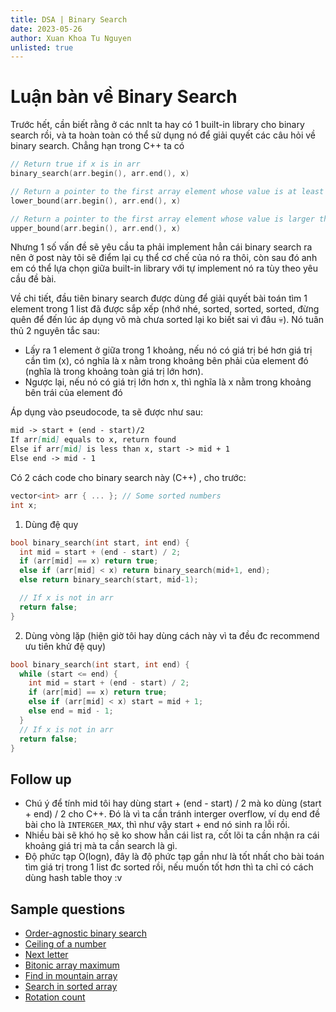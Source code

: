 ```yaml
---
title: DSA | Binary Search
date: 2023-05-26
author: Xuan Khoa Tu Nguyen
unlisted: true
---
```


# Luận bàn về Binary Search

Trước hết, cần biết rằng ở các nnlt ta hay có 1 built-in library cho binary search rồi, và ta hoàn
toàn có thể sử dụng nó để giải quyết các câu hỏi về binary search. Chẳng hạn trong C++ ta có

```cpp
// Return true if x is in arr
binary_search(arr.begin(), arr.end(), x)

// Return a pointer to the first array element whose value is at least x
lower_bound(arr.begin(), arr.end(), x)

// Return a pointer to the first array element whose value is larger than x
upper_bound(arr.begin(), arr.end(), x)
```

Nhưng 1 số vấn đề sẽ yêu cầu ta phải implement hẳn cái binary search ra nên ở post này tôi sẽ điểm
lại cụ thể cơ chế của nó ra thôi, còn sau đó anh em có thể lựa chọn giữa built-in library với tự
implement nó ra tùy theo yêu cầu đề bài.

Về chi tiết, đầu tiên binary search được dùng để giải quyết bài toán tìm 1 element trong 1 list đã
được sắp xếp (nhớ nhé, sorted, sorted, sorted, đừng quên để đến lúc áp dụng vô mà chưa sorted lại ko
biết sai vì đâu 💀). Nó tuân thủ 2 nguyên tắc sau:

- Lấy ra 1 element ở giữa trong 1 khoảng, nếu nó có giá trị bé hơn giá trị cần tìm (x), có nghĩa là
x nằm trong khoảng bên phải của element đó (nghĩa là trong khoảng toàn giá trị lớn hơn).
- Ngược lại, nếu nó có giá trị lớn hơn x, thì nghĩa là x nằm trong khoảng bên trái của element đó

Áp dụng vào pseudocode, ta sẽ được như sau:

```md
mid -> start + (end - start)/2
If arr[mid] equals to x, return found
Else if arr[mid] is less than x, start -> mid + 1
Else end -> mid - 1
```

Có 2 cách code cho binary search này (C++) , cho trước:

```cpp
vector<int> arr { ... }; // Some sorted numbers
int x;
```

1. Dùng đệ quy

```cpp
bool binary_search(int start, int end) {
  int mid = start + (end - start) / 2;
  if (arr[mid] == x) return true;
  else if (arr[mid] < x) return binary_search(mid+1, end);
  else return binary_search(start, mid-1);

  // If x is not in arr
  return false;
}
```

2. Dùng vòng lặp (hiện giờ tôi hay dùng cách này vì ta đều đc recommend ưu tiên khử đệ quy)

```cpp
bool binary_search(int start, int end) {
  while (start <= end) {
    int mid = start + (end - start) / 2;
    if (arr[mid] == x) return true;
    else if (arr[mid] < x) start = mid + 1;
    else end = mid - 1;
  }
  // If x is not in arr
  return false;
}
```

## Follow up

- Chú ý để tính mid tôi hay dùng start + (end - start) / 2 mà ko dùng (start + end) / 2  cho C++. Đó
là vì ta cần tránh interger overflow, ví dụ end đề bài cho là `INTERGER_MAX`, thì như vậy
start + end nó sinh ra lỗi rồi.
- Nhiều bài sẽ khó họ sẽ ko show hẳn cái list ra, cốt lõi ta cần nhận ra cái khoảng giá trị mà ta
cần search là gì.
- Độ phức tạp O(logn), đây là độ phức tạp gần như là tốt nhất cho bài toán tìm giá trị trong 1 list
đc sorted rồi, nếu muốn tốt hơn thì ta chỉ có cách dùng hash table thoy :v

## Sample questions

- [Order-agnostic binary search](https://leetcode.com/problems/binary-search/)
- [Ceiling of a number](https://leetcode.com/problems/search-insert-position/)
- [Next letter](https://leetcode.com/problems/find-smallest-letter-greater-than-target/)
- [Bitonic array maximum](https://leetcode.com/problems/peak-index-in-a-mountain-array/)
- [Find in mountain array](https://leetcode.com/problems/find-in-mountain-array/)
- [Search in sorted array](https://leetcode.com/problems/search-in-rotated-sorted-array/)
- [Rotation count](https://www.geeksforgeeks.org/find-rotation-count-rotated-sorted-array/)
